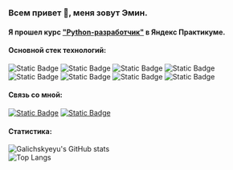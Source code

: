 ### Всем привет 👋, меня зовут Эмин.
#### Я прошел курс ["Python-разработчик"](https://practicum.yandex.ru/profile/backend-developer/) в Яндекс Практикуме.
#### Основной стек технологий:
![Static Badge](https://img.shields.io/badge/python-FFFF00?style=for-the-badge&logo=python)
![Static Badge](https://img.shields.io/badge/django-006400?style=for-the-badge&logo=django)
![Static Badge](https://img.shields.io/badge/github-000000?style=for-the-badge&logo=github)
![Static Badge](https://img.shields.io/badge/sqlite-00BFFF?style=for-the-badge&logo=sqlite)
![Static Badge](https://img.shields.io/badge/postgresql-FF4500?style=for-the-badge&logo=postgresql)
![Static Badge](https://img.shields.io/badge/nginx-228B22?style=for-the-badge&logo=nginx)
![Static Badge](https://img.shields.io/badge/gunicorn-FF69B4?style=for-the-badge&logo=gunicorn)
![Static Badge](https://img.shields.io/badge/docker-00008B?style=for-the-badge&logo=docker)
#### Связь со мной:
[![Static Badge](https://img.shields.io/badge/vk-blue?style=for-the-badge&logo=vk)](https://vk.com/galichskyeyu)
[![Static Badge](https://img.shields.io/badge/telegram-white?style=for-the-badge&logo=telegram)](https://t.me/Galichskyeyu)
#### Статистика:
![Galichskyeyu's GitHub stats](https://github-readme-stats.vercel.app/api?username=galichskyeyu&show_icons=true&theme=dark)
<br>
![Top Langs](https://github-readme-stats.vercel.app/api/top-langs/?username=galichskyeyu&layout=compact&show_icons=true&theme=dark)

